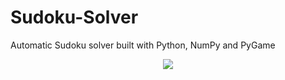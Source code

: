 # Sudoku-Solver
Automatic Sudoku solver built with Python, NumPy and PyGame<br>
<p align="center"><img src="https://drive.google.com/uc?export=view&id=1aFC3K1Y2qgd4jdQZ2STPZOayHiUhqsFb"></p>
